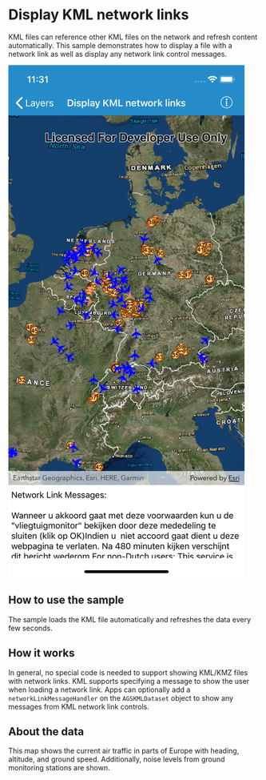 # Display KML network links

KML files can reference other KML files on the network and refresh
content automatically. This sample demonstrates how to display a file
with a network link as well as display any network link control
messages.

![](image1.png)

## How to use the sample

The sample loads the KML file automatically and refreshes the data every
few seconds.

## How it works

In general, no special code is needed to support showing KML/KMZ files
with network links. KML supports specifying a message to show the user
when loading a network link. Apps can optionally add a
`networkLinkMessageHandler` on the `AGSKMLDataset` object to show any
messages from KML network link controls.

## About the data

This map shows the current air traffic in parts of Europe with heading,
altitude, and ground speed. Additionally, noise levels from ground
monitoring stations are shown.
